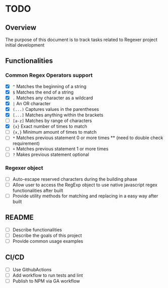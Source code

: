 # TODO

## Overview

The purpose of this document is to track tasks related to Regexer project initial development

## Functionalities

### Common Regex Operators support

- [x] `^` Matches the beginning of a string
- [x] `$` Matches the end of a string
- [x] `.` Matches any character as a wildcard
- [x] `|` An OR character
- [x] `(...)` Captures values in the parentheses
- [x] `[...]` Matches anything within the brackets
- [ ] `[a-z]` Matches by range of characters
- [x] `{x}` Exact number of times to match
- [ ] `{x,}` Minimum amount of times to match
- [ ] `*` Matches previous statement 0 or more times \*\* (need to double check requirement)
- [ ] `+` Matches previous statement 1 or more times
- [ ] `?` Makes previous statement optional

### Regexer object

- [ ] Auto-escape reserved characters during the building phase
- [ ] Allow user to access the RegExp object to use native javascript regex functionalities after built
- [ ] Provide utility methods for matching and replacing in a easy way after built

## README

- [ ] Describe functionalities
- [ ] Describe the goals of this project
- [ ] Provide common usage examples

## CI/CD

- [ ] Use GithubActions
- [ ] Add workflow to run tests and lint
- [ ] Publish to NPM via GA workflow
